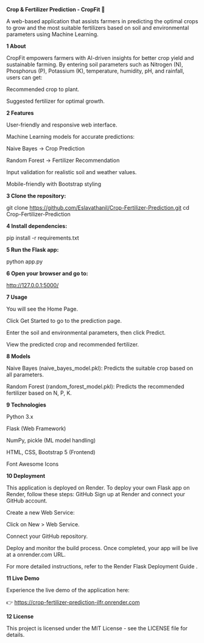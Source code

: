 **Crop & Fertilizer Prediction - CropFit 🌱**

A web-based application that assists farmers in predicting the optimal crops to grow and the most suitable fertilizers based on soil and environmental parameters using Machine Learning.

**1 About**

CropFit empowers farmers with AI-driven insights for better crop yield and sustainable farming. By entering soil parameters such as Nitrogen (N), Phosphorus (P), Potassium (K), temperature, humidity, pH, and rainfall, users can get:

Recommended crop to plant.

Suggested fertilizer for optimal growth.

**2 Features**

User-friendly and responsive web interface.

Machine Learning models for accurate predictions:

Naive Bayes → Crop Prediction

Random Forest → Fertilizer Recommendation

Input validation for realistic soil and weather values.

Mobile-friendly with Bootstrap styling


**3 Clone the repository:**

git clone https://github.com/Eslavathanil/Crop-Fertilizer-Prediction.git
cd Crop-Fertilizer-Prediction


**4 Install dependencies:**

pip install -r requirements.txt


**5 Run the Flask app:**

python app.py


**6 Open your browser and go to:**

http://127.0.0.1:5000/


**7 Usage**

You will see the Home Page.

Click Get Started to go to the prediction page.

Enter the soil and environmental parameters, then click Predict.

View the predicted crop and recommended fertilizer.

**8 Models**

Naive Bayes (naive_bayes_model.pkl): Predicts the suitable crop based on all parameters.

Random Forest (random_forest_model.pkl): Predicts the recommended fertilizer based on N, P, K.

**9 Technologies**

Python 3.x

Flask (Web Framework)

NumPy, pickle (ML model handling)

HTML, CSS, Bootstrap 5 (Frontend)

Font Awesome Icons

**10 Deployment**

This application is deployed on Render. To deploy your own Flask app on Render, follow these steps:
GitHub
Sign up at Render
 and connect your GitHub account.

Create a new Web Service:

Click on New > Web Service.

Connect your GitHub repository.


Deploy and monitor the build process. Once completed, your app will be live at a onrender.com URL.

For more detailed instructions, refer to the Render Flask Deployment Guide
.

**11 Live Demo**

Experience the live demo of the application here:

👉 https://crop-fertilizer-prediction-ilfr.onrender.com

**12 License**

This project is licensed under the MIT License - see the LICENSE file for details.













